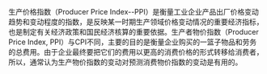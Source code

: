 生产价格指数（Producer Price Index--PPI）是衡量工业企业产品出厂价格变动趋势和变动程度的指数，是反映某一时期生产领域价格变动情况的重要经济指标，也是制定有关经济政策和国民经济核算的重要依据。生产者物价指数（Producer Price Index, PPI）与CPI不同，主要的目的是衡量企业购买的一篮子物品和劳务的总费用。由于企业最终要把它们的费用以更高的消费价格的形式转移给消费者，所以，通常认为生产物价指数的变动对预测消费物价指数的变动是有用的。


